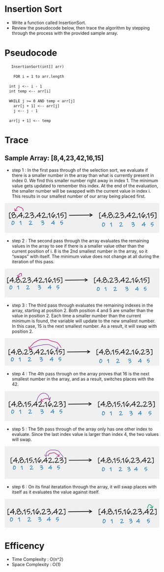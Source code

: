 # Insertion Sort
- Write a function called  InsertionSort.
- Review the pseudocode below, then trace the algorithm by stepping through the process with the provided sample array. 

# Pseudocode
       InsertionSort(int[] arr)
 
        FOR i = 1 to arr.length

      int j <-- i - 1
      int temp <-- arr[i]

      WHILE j >= 0 AND temp < arr[j]
        arr[j + 1] <-- arr[j]
        j <-- j - 1

      arr[j + 1] <-- temp

# Trace

## Sample Array: [8,4,23,42,16,15]
- step 1 :  In the first pass through of the selection sort, we evaluate if there is a smaller number in the array than what is 
currently present in index 0. We find this smaller number right away in index 1. The minimum value gets updated to remember this 
index. At the end of the evaluation, the smaller number will be swapped with the current value in index i. This results in our 
smallest number of our array being placed first.

![step1](step1.jpg)

- step 2 : The second pass through the array evaluates the remaining values in the array to see if there is a smaller value other 
than the current position of i. 8 is the 2nd smallest number in the array, so it “swaps” with itself. The minimum value does not 
change at all during the iteration of this pass.

![step2](step2.jpg)

- step 3 : The third pass through evaluates the remaining indexes in the array, starting at position 2. Both position 4 and 5 are 
smaller than the value in position 2. Each time a smaller number than the current minimum is found, the variable will update to the 
new smallest number. In this case, 15 is the next smallest number. As a result, it will swap with position 2.

![step3](step3.jpg)

- step 4 : The 4th pass through on the array proves that 16 is the next smallest number in the array, and as a result, switches 
places with the 42.

![step4](step4.jpg)

- step 5 : The 5th pass through of the array only has one other index to evaluate. Since the last index value is larger than index 
4, the two values will swap.

![step5](step5.jpg)

- step 6 : On its final iteratation through the array, it will swap places with itself as it evaluates the value against itself.

![step6](step6.jpg)


# Efficency
- Time Complexity : O(n^2)
- Space Complexity : O(1)


